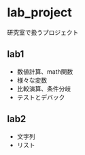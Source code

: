 # lab_project
研究室で扱うプロジェクト

## lab1

- 数値計算、math関数
- 様々な変数
- 比較演算、条件分岐
- テストとデバック

## lab2 
- 文字列
- リスト